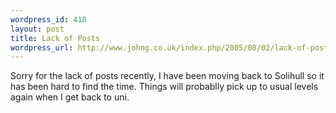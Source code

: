 ```yaml
--- 
wordpress_id: 418
layout: post
title: Lack of Posts
wordpress_url: http://www.johng.co.uk/index.php/2005/08/02/lack-of-posts/
---
```

Sorry for the lack of posts recently, I have been moving back to Solihull so it has been hard to find the time. Things will probablly pick up to usual levels again when I get back to uni.
